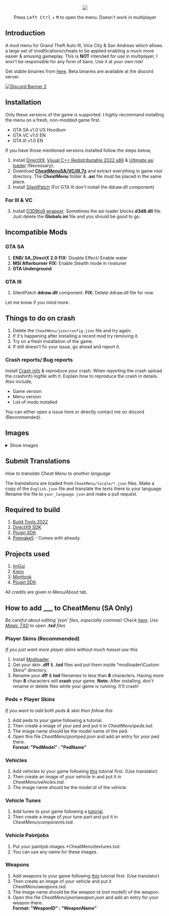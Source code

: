
<p align="center">
  <img src="https://raw.githubusercontent.com/user-grinch/Cheat-Menu/rewrite/images/logo.png">
  </p>
<p align="center">  
  Press <kbd>Left Ctrl</kbd> + <kbd>M</kbd> to open the menu. Doesn't work in multiplayer
</p>

## Introduction

A mod menu for Grand Theft Auto III, Vice City & San Andreas which allows a large set of modifications/cheats to be applied enabling a much more easier & amusing gameplay. This is **NOT** intended for use in multiplayer, I won't be responsible for any form of bans. Use it at your own risk!

Get stable binaries from [here](https://github.com/user-grinch/Cheat-Menu/releases). Beta binaries are available at the discord server.

[![Discord Banner 2](https://discordapp.com/api/guilds/689515979847237649/widget.png?style=banner2)](https://discord.com/invite/ZzW7kmf)

## Installation
Only these versions of the game is supported. I highly recommand installing the menu on a fresh, non-modded game first.
- GTA SA v1.0 US Hoodlum 
- GTA VC v1.0 EN
- GTA III v1.0 EN

If you have those mentioned versions installed follow the steps below,
1. Install [DirectX9](https://www.microsoft.com/en-us/download/details.aspx?id=35), [Visual C++ Redistributable 2022 x86](https://aka.ms/vs/17/release/vc_redist.x86.exe) & [Ultimate asi loader](https://github.com/ThirteenAG/Ultimate-ASI-Loader/releases) (Necessary).
2. Download [**CheatMenuSA/VC/III.7z**](https://github.com/user-grinch/Cheat-Menu/releases) and extract everything in game root directory. The **CheatMenu** folder & **.asi** file must be placed in the same place.
3. Install [SilentPatch](https://gtaforums.com/topic/669045-silentpatch/) (For GTA III don't install the ddraw.dll component)

### For III & VC
3. Install [D3D8to9 wrapper](https://github.com/crosire/d3d8to9/releases). Sometimes the asi loader blocks **d3d8.dll** file. Just delete the **Globals.ini** file and you should be good to go.

## Incompatible Mods
### GTA SA
1. **ENB/ SA_DirectX 2.0**  **FIX:** Disable Effect/ Enable water
2. **MSI Afterburner**  **FIX:**  Enable Stealth mode in rivatuner
3. **GTA Underground**

### GTA III
1. SilentPatch **ddraw.dll** component.  **FIX:**  Delete ddraw.dll file for now

Let me know if you mind more.

## Things to do on crash
1. Delete the `CheatMenu/json/config.json` file and try again.
2. If it's happening after installing a recent mod try removing it.
3. Try on a fresh installation of the game.
4. If still doesn't fix your issue, go ahead and report it.

### Crash reports/ Bug reports
Install [Crash info](https://www.mixmods.com.br/2021/06/crashinfo.html) & reproduce your crash. When reporting the crash upload the crashinfo logfile with it. Explain how to reproduce the crash in details. Also include,
- Game version
- Menu version
- List of mods installed

You can either open a issue here or directly contact me on discord (Recommended).

## Images
<details>
  <summary>Show Images</summary>
  <img src="https://raw.githubusercontent.com/user-grinch/Cheat-Menu/rewrite/images/1.png">
  <img src="https://raw.githubusercontent.com/user-grinch/Cheat-Menu/rewrite/images/2.png">
  <img src="https://raw.githubusercontent.com/user-grinch/Cheat-Menu/rewrite/images/3.png">
  <img src="https://raw.githubusercontent.com/user-grinch/Cheat-Menu/rewrite/images/4.png">
  <img src="https://raw.githubusercontent.com/user-grinch/Cheat-Menu/rewrite/images/5.png">
  <img src="https://raw.githubusercontent.com/user-grinch/Cheat-Menu/rewrite/images/6.png">
  <img src="https://raw.githubusercontent.com/user-grinch/Cheat-Menu/rewrite/images/7.png">
  <img src="https://raw.githubusercontent.com/user-grinch/Cheat-Menu/rewrite/images/8.png">
  <img src="https://raw.githubusercontent.com/user-grinch/Cheat-Menu/rewrite/images/9.png">
  <img src="https://raw.githubusercontent.com/user-grinch/Cheat-Menu/rewrite/images/10.png">
  <img src="https://raw.githubusercontent.com/user-grinch/Cheat-Menu/rewrite/images/11.png">
  <img src="https://raw.githubusercontent.com/user-grinch/Cheat-Menu/rewrite/images/12.png">
  <img src="https://raw.githubusercontent.com/user-grinch/Cheat-Menu/rewrite/images/13.png">
  <img src="https://raw.githubusercontent.com/user-grinch/Cheat-Menu/rewrite/images/14.png">
  <img src="https://raw.githubusercontent.com/user-grinch/Cheat-Menu/rewrite/images/15.png">
  <img src="https://raw.githubusercontent.com/user-grinch/Cheat-Menu/rewrite/images/16.png">
  <img src="https://raw.githubusercontent.com/user-grinch/Cheat-Menu/rewrite/images/17.png">
  <img src="https://raw.githubusercontent.com/user-grinch/Cheat-Menu/rewrite/images/18.png">
  <img src="https://raw.githubusercontent.com/user-grinch/Cheat-Menu/rewrite/images/19.png">
</details>

## Submit Translations
*How to translate Cheat Menu to another language*

The translations are loaded from `CheatMenu/locale/*.json` files. Make a copy of the `English.json` file and translate the texts there to your language. Rename the file to `your_language.json` and make a pull request. 


## Required to build
1. [Build Tools 2022](https://visualstudio.microsoft.com/downloads/#build-tools-for-visual-studio-2022)
2. [DirectX9 SDK](https://www.microsoft.com/en-us/download/details.aspx?id=6812)
4. [Plugin SDK](https://github.com/DK22Pac/plugin-sdk)
5. [Premake5](https://premake.github.io/) - Comes with already.

## Projects used
1. [ImGui](https://github.com/ocornut/imgui)
2. [Kiero](https://github.com/Rebzzel/kiero)
3. [MinHook](https://github.com/TsudaKageyu/minhook)
4. [Plugin SDK](https://github.com/DK22Pac/plugin-sdk)

All credits are given in Menu/About tab.

## How to add ___ to CheatMenu (SA Only)

*Be careful about editing 'json' files, especially commas! Check [here](https://en.wikipedia.org/wiki/JSON). Use [Magic TXD](https://gtaforums.com/topic/851436-relopensrc-magictxd/) to open **.txd** files*

### Player Skins (Recommended)
*If you just want more player skins without much hassel use this*

1. Install [Modloader](https://github.com/thelink2012/modloader/releases/tag/v0.3.7).
2. Get your skin **.dff** & **.txd** files and put them inside *modloader\Custom Skins\* directory.
3. Rename your **dff** & **txd** filenames to less than **8** characters. Having more than **8** characters will **crash** your game.
**Note:** After installing, don't rename or delete files while your game is running. It'll crash!

### Peds + Player Skins
*If you want to add both peds & skin then follow this*

1. Add peds to your game following a tutorial.
2. Then create a image of your ped and put it in *CheatMenu\peds.txd*.
3. The image name should be the model name of the ped.
4. Open this file *CheatMenu\json\ped.json* and add an entry for your ped there. <br/>
   **Format:  "PedModel" : "PedName"**
   
### Vehicles
1. Add vehicles to your game following [this](https://www.mixmods.com.br/2015/12/tutorial-adicionar-carros-sem-substituir.html) tutorial first. (Use translator)
2. Then create an image of your vehicle in and put it in *CheatMenu\vehicles.txd*.
3. The image name should be the model id of the vehicle.

### Vehicle Tunes
1. Add tunes to your game following a [tutorial](https://gtaforums.com/topic/481926-tutorial-how-to-add-tuning-parts/).
2. Then create a image of your tune part and put it in *CheatMenu\components.txd*.

### Vehicle Paintjobs
1. Put your paintjob images *CheatMenu\textures.txd.
2. You can use any name for these images.

### Weapons
1. Add weapons to your game following [this](https://www.mixmods.com.br/2016/05/tutorial-adicionar-armas-sem-substituir.html) tutorial first. (Use translator)
2. Then create an image of your vehicle and put it *CheatMenu\weapons.txd*.
3. The image name should be the weapon id (not model!) of the weapon.
4. Open this file *CheatMenu\json\weapon.json* and add an entry for your weapon there.<br/>
   **Format:  "WeaponID" : "WeaponName"**
